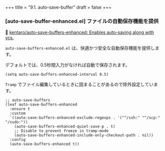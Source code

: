 +++
title = "9.1. auto-save-buffer"
draft = false
+++
### [auto-save-buffer-enhanced.el] ファイルの自動保存機能を提供
🔗 [kentaro/auto-save-buffers-enhanced: Enables auto-saving along with vcs.](https://github.com/kentaro/auto-save-buffers-enhanced) 

`auto-save-buffers-enhanced.el` は、快適かつ安全な自動保存機能を提供します。

デフォルトでは、0.5秒間入力がなければ自動で保存されます。
```elisp
(setq auto-save-buffers-enhanced-interval 0.5)
```

`Tramp` でファイル編集しているときに固まることがあるので除外設定しています。

```elisp
;; auto-save-buffers
(leaf auto-save-buffers-enhanced
  :ensure t
  :custom
  `((auto-save-buffers-enhanced-exclude-regexps . '("^/ssh:" "^/scp:" "/sudo:"))
	(auto-save-buffers-enhanced-quiet-save-p . t)
	;; Disable to prevent freeze in tramp-mode
	(auto-save-buffers-enhanced-include-only-checkout-path . nil))
  :config
  (auto-save-buffers-enhanced t))
```
